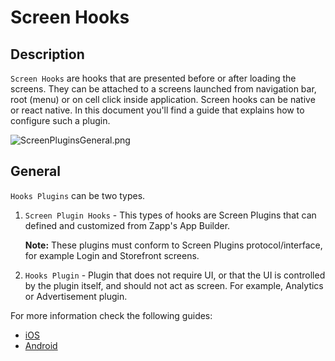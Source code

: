 # Screen Hooks

## Description
`Screen Hooks` are hooks that are presented before or after loading the screens. They can be attached to a screens launched from navigation bar, root (menu) or on cell click inside application. Screen hooks can be native or react native. In this document you'll find a guide that explains how to configure such a plugin.

![ScreenPluginsGeneral.png](/ui-builder/ios/Files/PreHooks/preHookGeneral.png)


## General

`Hooks Plugins` can be two types.
1. `Screen Plugin Hooks` - This types of hooks are Screen Plugins that can defined and customized from Zapp's App Builder.
	
    __Note:__ These plugins must conform to Screen Plugins protocol/interface, for example Login and Storefront screens.
  
2. `Hooks Plugin` - Plugin that does not require UI, or that the UI is controlled by the plugin itself, and should not act as screen. For example, Analytics or Advertisement plugin.

For more information check the following guides:
* [iOS](/plugins/general-abilities/screen-hooks/ios/screen-hook-ios.md)
* [Android](/plugins/general-abilities/screen-hooks/android/screen-hook-android.md)